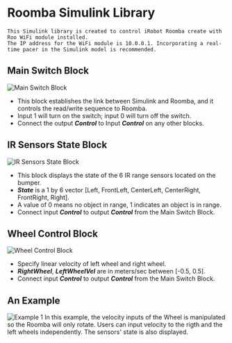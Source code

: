 # Roomba Simulink Library
```
This Simulink library is created to control iRobot Roomba create with Roo WiFi module installed.
The IP address for the WiFi module is 10.0.0.1. Incorporating a real-time pacer in the Simulink model is recommended.
```

## Main Switch Block
![Main Switch Block](https://github.com/Talisker10/MacRoombaSimulink/blob/master/Figures/Main%20Switch.png)
- This block establishes the link between Simulink and Roomba, and it controls the read/write sequence to Roomba.
- Input 1 will turn on the switch; input 0 will turn off the switch.
- Connect the output **_Control_** to Input **_Control_** on any other blocks.

## IR Sensors State Block
![IR Sensors State Block](https://github.com/Talisker10/MacRoombaSimulink/blob/master/Figures/6%20IR%20Sensor.png)
- This block displays the state of the 6 IR range sensors located on the bumper.
- **_State_** is a 1 by 6 vector [Left, FrontLeft, CenterLeft, CenterRight, FrontRight, Right].
- A value of 0 means no object in range, 1 indicates an object is in range.
- Connect input **_Control_** to output **_Control_** from the Main Switch Block.

## Wheel Control Block
![Wheel Control Block](https://github.com/Talisker10/MacRoombaSimulink/blob/master/Figures/Wheel.png)
- Specify linear velocity of left wheel and right wheel.
- **_RightWheel_**, **_LeftWheelVel_** are in meters/sec between [-0.5, 0.5].
- Connect input **_Control_** to output **_Control_** from the Main Switch Block.

## An Example
![Example 1](https://github.com/Talisker10/MacRoombaSimulink/blob/master/Figures/Example.png)
In this example, the velocity inputs of the Wheel is manipulated so the Roomba will only rotate. Users can input velocity to the rigth and the left wheels independently. The sensors' state is also displayed.
